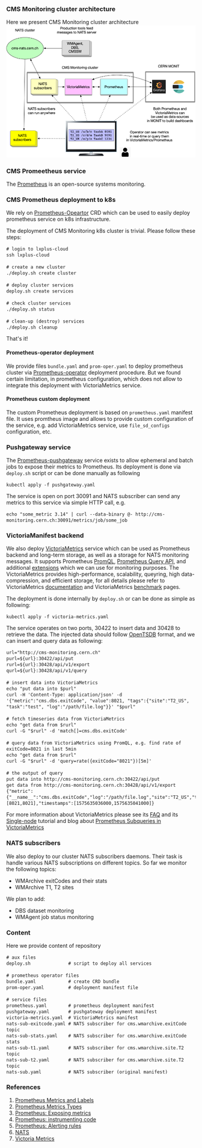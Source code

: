 ### CMS Monitoring cluster architecture
Here we present CMS Monitoring cluster architecture
![cluster architecture](images/CMSMonitoringArchitecture.png)

### CMS Promeetheus service
The [Prometheus](https://prometheus.io/) is  an open-source systems monitoring.

### CMS Prometheus deployment to k8s
We rely on [Prometheus-Opeartor](https://github.com/coreos/prometheus-operator)
CRD which can be used to easily deploy prometheus service on k8s
infrastructure.

The deployment of CMS Monitoring k8s cluster is trivial. Please follow
these steps:
```
# login to lxplus-cloud
ssh lxplus-cloud

# create a new cluster
./deploy.sh create cluster

# deploy cluster services
deploy.sh create services

# check cluster services
./deploy.sh status

# clean-up (destroy) services
./deploy.sh cleanup
```

That's it!

#### Prometheus-operator deployment
We provide files `bundle.yaml` and `prom-oper.yaml` to deploy
prometheus cluster via
[Prometheus-operator](https://github.com/coreos/prometheus-operator)
deployment procedure. But we found certain limitation, in prometheus
configuration, which does not allow to integrate this
deployment with VictoriaMetrics service.

#### Prometheus custom deployment
The custom Prometheus deployment is based on `prometheus.yaml` manifest
file. It uses promtheus image and allows to provide custom configuration
of the service, e.g. add VictoriaMetrics service, use `file_sd_configs`
configuration, etc.

### Pushgateway service
The [Prometheus-pushgateway](https://github.com/prometheus/pushgateway)
service exists to allow ephemeral and batch jobs to expose their metrics to
Prometheus. Its deployment is done via `deploy.sh` script or can be
done manually as following
```
kubectl apply -f pushgateway.yaml
```
The service is open on port 30091 and
NATS subscriber can send any metrics to this service via simple
HTTP call, e.g.
```
echo "some_metric 3.14" | curl --data-binary @- http://cms-monitoring.cern.ch:30091/metrics/job/some_job
```

### VictoriaManifest backend
We also deploy [VictoriaMetrics](https://victoriametrics.com/) service
which can be used as Prometheus backend and long-term storage, as well
as a storage for NATS monitoring messages. It supports Prometheus
[PromQL](https://prometheus.io/docs/prometheus/latest/querying/basics/),
[Prometheus Query API](https://prometheus.io/docs/prometheus/latest/querying/api/),
and additional
[extensions](https://github.com/VictoriaMetrics/VictoriaMetrics/wiki/ExtendedPromQL)
which we can use for monitoring purposes. The VictoriaMetrics
provides high-performance, scalability, queyring, high data-compression,
and efficient storage, for all details please refer
to VictoriaMetrics [documentation](https://victoriametrics.github.io/#pure-go-build-cgo_enabled0)
and VictoriaMetrics
[benchmark](https://medium.com/@valyala/high-cardinality-tsdb-benchmarks-victoriametrics-vs-timescaledb-vs-influxdb-13e6ee64dd6b)
pages.

The deployment is done internally by `deploy.sh` or can be done
as simple as following:
```
kubectl apply -f victoria-metrics.yaml
```
The service operates on two ports, 30422 to insert data and
30428 to retrieve the data. The injected data should follow
[OpenTSDB](http://opentsdb.net/docs/build/html/user_guide/writing/index.html)
format, and we can insert and query data as following:
```
url="http://cms-monitoring.cern.ch"
purl=${url}:30422/api/put
rurl=${url}:30428/api/v1/export
qurl=${url}:30428/api/v1/query

# insert data into VictoriaMetrics
echo "put data into $purl"
curl -H 'Content-Type: application/json' -d '{"metric":"cms.dbs.exitCode", "value":8021, "tags":{"site":"T2_US", "task":"test", "log":"/path/file.log"}}' "$purl"

# fetch timeseries data from VictoriaMetrics
echo "get data from $rurl"
curl -G "$rurl" -d 'match[]=cms.dbs.exitCode'

# query data from VictoriaMetrics using PromQL, e.g. find rate of exitCode=8021 in last 5min
echo "get data from $rurl"
curl -G "$rurl" -d 'query=rate({exitCode="8021"})[5m]'

# the output of query
put data into http://cms-monitoring.cern.ch:30422/api/put
get data from http://cms-monitoring.cern.ch:30428/api/v1/export
{"metric":{"__name__":"cms.dbs.exitCode","log":"/path/file.log","site":"T2_US","task":"test"},"values":[8021,8021],"timestamps":[1575635036000,1575635041000]}
```
For more information about VictoriaMetrics please see
its [FAQ](https://github.com/VictoriaMetrics/VictoriaMetrics/blob/master/docs/FAQ.md)
and its
[Single-node](https://github.com/VictoriaMetrics/VictoriaMetrics/blob/master/docs/Single-server-VictoriaMetrics.md#how-to-export-time-series)
tutorial and blog about
[Prometheus Subqueries in
VictoriaMetrics](https://medium.com/@valyala/prometheus-subqueries-in-victoriametrics-9b1492b720b3)

### NATS subscribers
We also deploy to our cluster NATS subscribers daemons.
Their task is handle various NATS subscriptions on different topics.
So far we monitor the following topics:
- WMArchive exitCodes and their stats
- WMArchive T1, T2 sites

We plan to add:
- DBS dataset monitoring
- WMAgent job status monitoring

### Content
Here we provide content of repository
```
# aux files
deploy.sh              # script to deploy all services

# prometheus operator files
bundle.yaml            # create CRD bundle
prom-oper.yaml         # deployment manifest file

# service files
prometheus.yaml        # prometheus deployment manifest
pushgateway.yaml       # pushgateway deployment manifest
victoria-metrics.yaml  # VictoriaMetrics manifest
nats-sub-exitcode.yaml # NATS subscriber for cms.wmarchive.exitCode topic
nats-sub-stats.yaml    # NATS subscriber for cms.wmarchive.exitCode stats
nats-sub-t1.yaml       # NATS subscriber for cms.wmarchive.site.T2 topic
nats-sub-t2.yaml       # NATS subscriber for cms.wmarchive.site.T2 topic
nats-sub.yaml          # NATS subscriber (original manifest)
```

### References
1. [Prometheus Metrics and Labels](https://blog.pvincent.io/2017/12/prometheus-blog-series-part-1-metrics-and-labels/)
2. [Prometheus Metrics Types](https://blog.pvincent.io/2017/12/prometheus-blog-series-part-2-metric-types/)
3. [Prometheus: Exposing metrics](https://blog.pvincent.io/2017/12/prometheus-blog-series-part-3-exposing-and-collecting-metrics/)
4. [Prometheus: instrumenting code](https://blog.pvincent.io/2017/12/prometheus-blog-series-part-4-instrumenting-code-in-go-and-java/)
5. [Prometheus: Alerting rules](https://blog.pvincent.io/2017/12/prometheus-blog-series-part-5-alerting-rules/)
6. [NATS](https://docs.nats.io/)
7. [Victoria Metrics](https://victoriametrics.github.io/)
